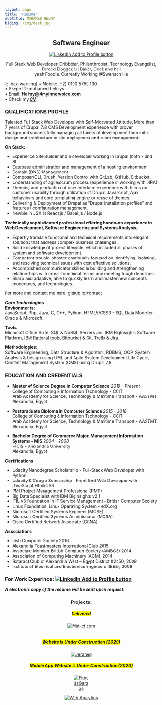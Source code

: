 ```yaml
---
layout: page
title: "Resume"
subtitle: MOHAMED HELMY
bigimg: /img/desk.jpg
---
```

<link rel="shortcut icon" type="image/png" href="/img/favicon-32x32.png">
<meta name="theme-color" content="#ffd6008c" />            

<h2 style="text-align:center;">Software Engineer</h2>
<p style="text-align:center;"><a href="https://www.linkedin.com/in/mohamedhelmy/" rel="nofollow" target="_blank"><img src="https://m-helmy.github.io/img/Linkedinlogo.png" alt="LinkedIn Add to Profile button"></a></p>
<p align="center"> Full Stack Web Developer, Dribbbler, Philanthropist, Technology Evangelist,<br>Forced Blogger, UI Baker, Geek and hell<br> yeah Foodie. Currently Working @Swenson He </p>


{: .box-warning}
• Mobile: (+2) 0100 5759 130<br/>
• Skype ID: mohamed.helmys<br/>
• Email: **<a href="mailto: Helmy@4myinnervoice.com"> Helmy@4myinnervoice.com</a>**<br/>
• Check my **<a href="https://m-helmy.github.io/resources/Mo.Helmy-CV.pdf" target="_blank" class="fa fa-external-link" aria-hidden="true">CV</a>**<i class="fa fa-external-link" aria-hidden="true"></i><br/>


### QUALIFICATIONS PROFILE<br/>
Talented Full Stack Web Developer with Self-Motivated Attitude,
More than 7 years of Drupal 7/8 CMS Development experience with proven background successfully managing all facets of development from initial design and architecture to site deployment and client management.

**On Stack:**<br>
- Experience Site Builder and a developer working in Drupal (both 7 and 8)<br>
- Database administration and management of a hosting environment<br>
- Domain (DNS) Management<br>
- Composer/CLI, Drush, Version Control with GitLab, GitHub, Bitbucket.<br>
- Understanding of agile/scrum process (experience in working with JIRA)<br>
- Theming and production of user interface experience with focus on customer usability through utilization of Drupal Javascript, Ajax behaviours and core templating engine or reuse of themes.<br>
- Delivering & Deployment of Drupal as “Drupal installation profiles” and features / configuration management.<br>
- Newbie in JSX at React.js / Babel.js / Node.js<br>


**Technically sophisticated professional offering hands-on experience in Web Development, Software Engineering and Systems Analysis;<br/>**

- Expertly translate functional and technical requirements into elegant solutions that address complex business challenges.
- Solid knowledge of project lifecycle, which included all phases of system and software development.
- Competent trouble-shooter continually focused on identifying, isolating, and resolving technical issues with cost effective solutions.
- Accomplished communicator skilled in building and strengthening relationships with cross-functional teams and meeting tough deadlines.
- Sharp and adaptive; able to quickly learn and master new concepts, procedures, and technologies.

For more info contact me here: [github.io/contact](https://m-helmy.github.io/contact)<br>


***Core Technologies***<br/> 
**Environments:**<br/>
JavaScript, Php, Java, C, C++, Python, HTML5/CSS3 - SQL Data Modeller Oracle & Microsoft.

**Tools:**<br/>
Microsoft Office Suite, SQL & NoSQL Servers and IBM BigInsights Software Platform, IBM Rational tools, Bitbucket & Git, Trello & Jira.

**Methodologies:**<br/>
Software Engineering, Data Structure & Algorithm, RDBMS, OOP, System Analysis & Design using UML and Agile System Development Life Cycle, Content Management System (CMS) using Drupal 7,8.

### <i class="fa fa-graduation-cap" style="font-size:24px;"></i> EDUCATION AND CREDENTIALS
-  **Master of Science Degree in Computer Science** *2019 - Present*<br/>
  College of Computing & Information Technology - CCIT<br/>
  Arab Academy for Science, Technology & Maritime Transport - AASTMT<br/>
  Alexandria, Egypt<br/>

-  **Postgraduate Diploma in Computer Science** *2015 - 2018*<br/>
  College of Computing & Information Technology - CCIT<br/>
  Arab Academy for Science, Technology & Maritime Transport - AASTMT<br/>
  Alexandria, Egypt<br/>

-  **Bachelor Degree of Commerce Major: Management Information Systems - MIS** *2004 - 2008*<br/>
  HICIS - Alexandria University<br/>
  Alexandria, Egypt<br/>

**Certifications**
* Udacity Nanodegree Scholarship - Full-Stack Web Developer with Python.
* Udacity & Google Scholarship - Front-End Web Developer with JavaScript,Html/CSS
* PMI Project Management Professional (PMP)
* Big Data Specialist with IBM BigInsights v2.1
* ITIL v3 Foundation in IT Service Management - British Computer Society
* Linux Foundation: Linux Operating System - edX.org
* Microsoft Certified Systems Engineer (MCSE)
* Microsoft Certified Systems Administrator (MCSA)
* Cisco Certified Network Associate (CCNA)

**Associations**
* Irish Computer Society 2016
* Alexandria Toastmasters International Club 2015
* Associate Member British Computer Society (AMBCS) 2014
* Association of Computing Machinery (ACM), 2014
* Rotaract Club of Alexandria West – Egypt District #2450, 2009
* Institute of Electrical and Electronics Engineers (IEEE), 2008


### For Work Experince: <a href="https://www.linkedin.com/in/mohamedhelmy/" rel="nofollow" target="_blank"><img src="https://m-helmy.github.io/img/Linkedinlogo.png" alt="LinkedIn Add to Profile button"></a>



***A electronic copy of the resume will be sent upon request.***<br/>

<center><h3>Projects:</h3></center>

<center><h5><span style="background-color: #FFFF00"> Delivered </span></h5></center>
<center><a href="http://mst-ct.com/" rel="nofollow" target="_blank"><img src="https://m-helmy.github.io/img/logosmall.png" alt="Mst-ct.com"></a><br/>
<br/>
<center><h5><span style="background-color: #FFFF00">Website is Under Construction (2020)</span></h5></center>
<center><a href="http://jeraneg.com/" rel="nofollow" target="_blank"><img src="https://m-helmy.github.io/img/Jeraneg_logo.png" style="max-width:20%;" alt="Jeraneg"></a>  

<center><h5><span style="background-color: #FFFF00">Mobile App Website is Under Construction (2020)</span></h5></center>
<center><a href="https://fitnessgarage.app/" rel="nofollow" target="_blank"><img src="https://m-helmy.github.io/img/FitnessGarage.png" style="max-width:10%;" alt="FitnessGarage"></a>  




<!-- Default Statcounter code for M-helmy.github.io
https://m-helmy.github.io/ -->
<script type="text/javascript">
var sc_project=12067870; 
var sc_invisible=1; 
var sc_security="e9873027"; 
</script>
<script type="text/javascript"
src="https://www.statcounter.com/counter/counter.js"
async></script>
<noscript><div class="statcounter"><a title="Web Analytics"
href="https://statcounter.com/" target="_blank"><img
class="statcounter"
src="https://c.statcounter.com/12067870/0/e9873027/1/"
alt="Web Analytics"></a></div></noscript>
<!-- End of Statcounter Code -->
